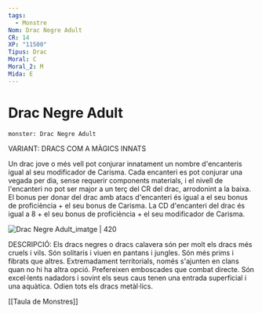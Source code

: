 ```yaml
---
tags:
  - Monstre
Nom: Drac Negre Adult
CR: 14
XP: "11500"
Tipus: Drac
Moral: C
Moral_2: M
Mida: E
---
```

# Drac Negre Adult

```statblock
monster: Drac Negre Adult
```

VARIANT: DRACS COM A MÀGICS INNATS

Un drac jove o més vell pot conjurar innatament un nombre d'encanteris igual al seu modificador de Carisma. Cada encanteri es pot conjurar una vegada per dia, sense requerir components materials, i el nivell de l'encanteri no pot ser major a un terç del CR del drac, arrodonint a la baixa. El bonus per donar del drac amb atacs d'encanteri és igual a el seu bonus de proficiència + el seu bonus de Carisma. La CD d'encanteri del drac és igual a 8 + el seu bonus de proficiència + el seu modificador de Carisma.

![Drac Negre Adult_imatge | 420](https://www.dndbeyond.com/avatars/thumbnails/30782/337/1000/1000/638061959000854245.png)

DESCRIPCIÓ: 
Els dracs negres o dracs calavera són per molt els dracs més cruels i vils. Són solitaris i viuen en pantans i jungles. Són més prims i fibrats que altres. Extremadament territorials, només s'ajunten en clans quan no hi ha altra opció. Prefereixen emboscades que combat directe. Són excel·lents nadadors i sovint els seus caus tenen una entrada superficial i una aquàtica. Odien tots els dracs metàl·lics.

[[Taula de Monstres]]

